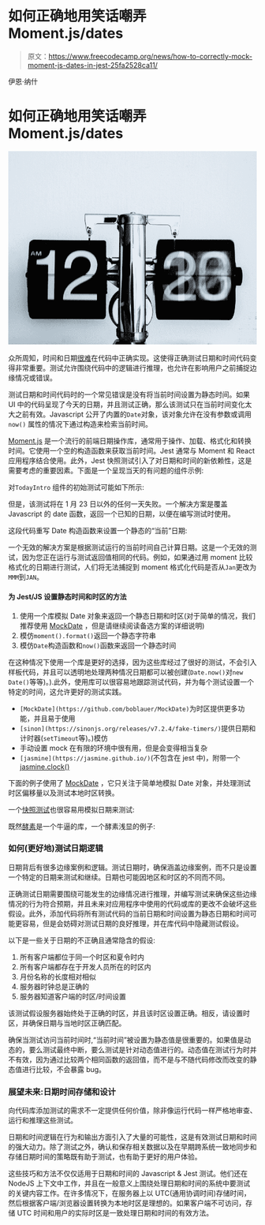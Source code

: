 # 如何正确地用笑话嘲弄 Moment.js/dates

> 原文：<https://www.freecodecamp.org/news/how-to-correctly-mock-moment-js-dates-in-jest-25fa2528ca11/>

伊恩·纳什

# 如何正确地用笑话嘲弄 Moment.js/dates

![1*W26Jdk8ZEo4QDC797b7smA](img/fb56f7bb2966d6d266da1636448b2cec.png)

众所周知，时间和日期[很难](https://infiniteundo.com/post/25326999628/falsehoods-programmers-believe-about-time)在代码中正确实现。这使得正确测试日期和时间代码变得非常重要。测试允许围绕代码中的逻辑进行推理，也允许在影响用户之前捕捉边缘情况或错误。

测试日期和时间代码时的一个常见错误是没有将当前时间设置为静态时间。如果 UI 中的代码呈现了今天的日期，并且测试正确，那么该测试只在当前时间变化太大之前有效。Javascript 公开了内置的`Date`对象，该对象允许在没有参数或调用`now()` 属性的情况下通过构造来检索当前时间。

[Moment.js](https://momentjs.com/) 是一个流行的前端日期操作库，通常用于操作、加载、格式化和转换时间。它使用一个空的构造函数来获取当前时间。Jest 通常与 Moment 和 React 应用程序结合使用。此外，Jest 快照测试引入了对日期和时间的新依赖性，这是需要考虑的重要因素。下面是一个呈现当天的有问题的组件示例:

对`TodayIntro` 组件的初始测试可能如下所示:

但是，该测试将在 1 月 23 日以外的任何一天失败。一个解决方案是覆盖 Javascript 的 date 函数，返回一个已知的日期，以便在编写测试时使用。

这段代码重写 Date 构造函数来设置一个静态的“当前”日期:

一个无效的解决方案是根据测试运行的当前时间自己计算日期。这是一个无效的测试，因为您正在运行与测试返回值相同的代码。例如，如果通过用 moment 比较格式化的日期进行测试，人们将无法捕捉到 moment 格式化代码是否从`Jan`更改为`MMM`到`JAN`。

#### 为 Jest/JS 设置静态时间和时区的方法

1.  使用一个库模拟 Date 对象来返回一个静态日期和时区(对于简单的情况，我们推荐使用 [MockDate](https://github.com/boblauer/MockDate) ，但是请继续阅读备选方案的详细说明)
2.  模仿`moment().format()`返回一个静态字符串
3.  模仿`Date`构造函数和`now()`函数来返回一个静态时间

在这种情况下使用一个库是更好的选择，因为这些库经过了很好的测试，不会引入样板代码，并且可以透明地处理两种情况日期都可以被创建(`Date.now()`对`new Date()`等等)。).此外，使用库可以很容易地跟踪测试代码，并为每个测试设置一个特定的时间，这允许更好的测试实践。

*   `[MockDate](https://github.com/boblauer/MockDate)`为时区提供更多功能，并且易于使用
*   `[sinon](https://sinonjs.org/releases/v7.2.4/fake-timers/)`提供日期和计时器(`setTimeout`等)。)模仿
*   手动设置 mock 在有限的环境中很有用，但是会变得相当复杂
*   `[jasmine](https://jasmine.github.io/)`(不包含在 jest 中)，附带一个 [jasmine.clock()](https://jasmine.github.io/api/2.6/Clock.html)

下面的例子使用了 [MockDate](https://github.com/boblauer/MockDate) ，它只关注于简单地模拟 Date 对象，并处理测试时区偏移量以及测试本地时区转换。

一个[快照测试](https://jestjs.io/docs/en/snapshot-testing)也很容易用模拟日期来测试:

既然[酵素](https://airbnb.io/enzyme/)是一个牛逼的库，一个酵素浅显的例子:

### 如何(更好地)测试日期逻辑

日期背后有很多边缘案例和逻辑。测试日期时，确保涵盖边缘案例，而不只是设置一个特定的日期来测试和继续。日期也可能因地区和时区的不同而不同。

正确测试日期需要围绕可能发生的边缘情况进行推理，并编写测试来确保这些边缘情况的行为符合预期，并且未来对应用程序中使用的代码或库的更改不会破坏这些假设。此外，添加代码将所有测试代码的当前日期和时间设置为静态日期和时间可能更容易，但是会妨碍对测试日期的良好推理，并在库代码中隐藏测试假设。

以下是一些关于日期的不正确且通常隐含的假设:

1.  所有客户端都位于同一个时区和夏令时内
2.  所有客户端都存在于开发人员所在的时区内
3.  月份名称的长度相对相似
4.  服务器时钟总是正确的
5.  服务器知道客户端的时区/时间设置

该测试假设服务器始终处于正确的时区，并且该时区设置正确。相反，请设置时区，并确保日期与当地时区正确匹配。

确保当测试访问当前时间时,“当前时间”被设置为静态值是很重要的。如果值是动态的，要么测试最终中断，要么测试是针对动态值进行的。动态值在测试行为时并不有效，因为通过比较两个相同函数的返回值，而不是与不随代码修改而改变的静态值进行比较，不会暴露 bug。

### 展望未来:日期时间存储和设计

向代码库添加测试的需求不一定提供任何价值，除非像运行代码一样严格地审查、运行和推理这些测试。

日期和时间逻辑在行为和输出方面引入了大量的可能性，这是有效测试日期和时间的强大动力。除了测试之外，确认和保存相关数据以及在早期跨系统一致地同步和存储日期时间的策略既有助于测试，也有助于更好的用户体验。

这些技巧和方法不仅仅适用于日期和时间的 Javascript & Jest 测试。他们还在 NodeJS 上下文中工作，并且在一般意义上围绕处理日期和时间的系统中要测试的关键内容工作。在许多情况下，在服务器上以 UTC(通用协调时间)存储时间，然后根据客户端/浏览器设置转换为本地时区是理想的。如果客户端不可访问，存储 UTC 时间和用户的实际时区是一致处理日期和时间的有效方法。